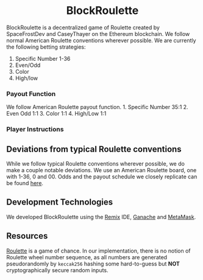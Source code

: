 <h1 align="center">BlockRoulette</h1>  

BlockRoulette is a decentralized game of Roulette created by SpaceFrostDev and CaseyThayer on the Ethereum blockchain. We follow normal American Roulette conventions wherever possible. We are currently the following betting strategies:
1. Specific Number 1-36
2. Even/Odd
3. Color
4. High/low

<h3 align="left">Payout Function</h3>
We follow American Roulette payout function.
1. Specific Number 35:1
2. Even Odd 1:1
3. Color 1:1
4. High/Low 1:1

<h3 align="left">Player Instructions</h3>

## Deviations from typical Roulette conventions
While we follow typical Roulette conventions wherever possible, we do make a couple notable deviations. We use an American Roulette board, one with 1-36, 0 and 00. Odds and the payout schedule we closely replicate can be found [here](https://www.onlinegambling.com/casino/roulette/bets-payouts/). 

## Development Technologies
We developed BlockRoulette using the [Remix](https://remix-ide.readthedocs.io/en/latest/) IDE, [Ganache](https://trufflesuite.com/docs/ganache/overview) and [MetaMask](https://docs.metamask.io/guide/#account-management). 

## Resources
[Roulette](https://en.wikipedia.org/wiki/Roulette) is a game of chance. In our implementation, there is no notion of Roulette wheel number sequence, as all numbers are generated pseudorandomly by `keccak256` hashing some hard-to-guess but **NOT** cryptographically secure random inputs.